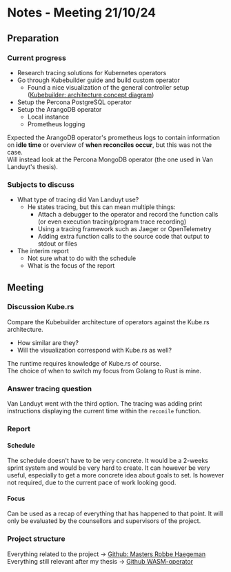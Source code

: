 # Notes - Meeting 21/10/24

## Preparation
### Current progress
- Research tracing solutions for Kubernetes operators
- Go through Kubebuilder guide and build custom operator
  - Found a nice visualization of the general controller setup ([Kubebuilder: architecture concept diagram](./attachments/architecture_concept_diagram.svg))
- Setup the Percona PostgreSQL operator
- Setup the ArangoDB operator
  - Local instance
  - Prometheus logging

Expected the ArangoDB operator's prometheus logs to contain information on **idle time** or overview of **when reconciles occur**, but this was not the case.  
Will instead look at the Percona MongoDB operator (the one used in Van Landuyt's thesis).

### Subjects to discuss
- What type of tracing did Van Landuyt use?
  - He states tracing, but this can mean multiple things:
    - Attach a debugger to the operator and record the function calls (or even execution tracing/program trace recording)
    - Using a tracing framework such as Jaeger or OpenTelemetry
    - Adding extra function calls to the source code that output to stdout or files
- The interim report
  - Not sure what to do with the schedule
  - What is the focus of the report

## Meeting
### Discussion Kube.rs
Compare the Kubebuilder architecture of operators against the Kube.rs architecture.
- How similar are they?
- Will the visualization correspond with Kube.rs as well?

The runtime requires knowledge of Kube.rs of course.  
The choice of when to switch my focus from Golang to Rust is mine.

### Answer tracing question
Van Landuyt went with the third option.
The tracing was adding print instructions displaying the current time within the `reconile` function.

### Report
#### Schedule
The schedule doesn't have to be very concrete.
It would be a 2-weeks sprint system and would be very hard to create.
It can however be very useful, especially to get a more concrete idea about goals to set.
Is however not required, due to the current pace of work looking good.

#### Focus
Can be used as a recap of everything that has happened to that point.
It will only be evaluated by the counsellors and supervisors of the project.

### Project structure

Everything related to the project -> [Github: Masters Robbe Haegeman](https://github.com/idlab-discover/masters-robbe-haegeman)
Everything still relevant after my thesis -> [Github WASM-operator](https://github.com/idlab-discover/wasm-operator)
